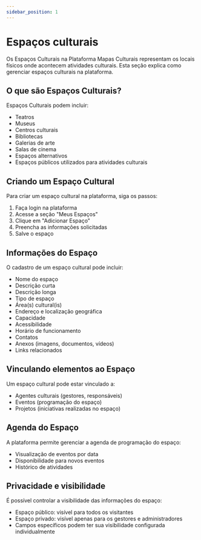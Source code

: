 ```yaml
---
sidebar_position: 1
---
```


# Espaços culturais

Os Espaços Culturais na Plataforma Mapas Culturais representam os locais físicos onde acontecem atividades culturais. Esta seção explica como gerenciar espaços culturais na plataforma.

## O que são Espaços Culturais?

Espaços Culturais podem incluir:

- Teatros
- Museus
- Centros culturais
- Bibliotecas
- Galerias de arte
- Salas de cinema
- Espaços alternativos
- Espaços públicos utilizados para atividades culturais

## Criando um Espaço Cultural

Para criar um espaço cultural na plataforma, siga os passos:

1. Faça login na plataforma
2. Acesse a seção "Meus Espaços"
3. Clique em "Adicionar Espaço"
4. Preencha as informações solicitadas
5. Salve o espaço

## Informações do Espaço

O cadastro de um espaço cultural pode incluir:

- Nome do espaço
- Descrição curta
- Descrição longa
- Tipo de espaço
- Área(s) cultural(is)
- Endereço e localização geográfica
- Capacidade
- Acessibilidade
- Horário de funcionamento
- Contatos
- Anexos (imagens, documentos, vídeos)
- Links relacionados

## Vinculando elementos ao Espaço

Um espaço cultural pode estar vinculado a:

- Agentes culturais (gestores, responsáveis)
- Eventos (programação do espaço)
- Projetos (iniciativas realizadas no espaço)

## Agenda do Espaço

A plataforma permite gerenciar a agenda de programação do espaço:

- Visualização de eventos por data
- Disponibilidade para novos eventos
- Histórico de atividades

## Privacidade e visibilidade

É possível controlar a visibilidade das informações do espaço:

- Espaço público: visível para todos os visitantes
- Espaço privado: visível apenas para os gestores e administradores
- Campos específicos podem ter sua visibilidade configurada individualmente

